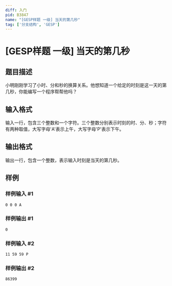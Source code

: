 ```yaml
---
diff: 入门
pid: B3847
name: "[GESP样题 一级] 当天的第几秒"
tag: ['分支结构', 'GESP']
---
```

# [GESP样题 一级] 当天的第几秒
## 题目描述

小明刚刚学习了小时、分和秒的换算关系。他想知道一个给定的时刻是这一天的第几秒，你能编写一个程序帮帮他吗？
## 输入格式

输入一行，包含三个整数和一个字符。三个整数分别表示时刻的时、分、秒；字符有两种取值，大写字母'A'表示上午，大写字母'P'表示下午。
## 输出格式

输出一行，包含一个整数，表示输入时刻是当天的第几秒。
## 样例

### 样例输入 #1
```
0 0 0 A
```
### 样例输出 #1
```
0
```
### 样例输入 #2
```
11 59 59 P
```
### 样例输出 #2
```
86399
```
